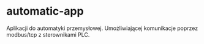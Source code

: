 # automatic-app
Aplikacji do automatyki przemysłowej. Umożliwiającej komunikacje poprzez modbus/tcp z sterownikami PLC.
